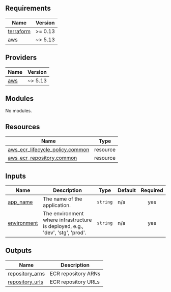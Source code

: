 <!-- BEGIN_TF_DOCS -->
## Requirements

| Name | Version |
|------|---------|
| <a name="requirement_terraform"></a> [terraform](#requirement\_terraform) | >= 0.13 |
| <a name="requirement_aws"></a> [aws](#requirement\_aws) | ~> 5.13 |

## Providers

| Name | Version |
|------|---------|
| <a name="provider_aws"></a> [aws](#provider\_aws) | ~> 5.13 |

## Modules

No modules.

## Resources

| Name | Type |
|------|------|
| [aws_ecr_lifecycle_policy.common](https://registry.terraform.io/providers/hashicorp/aws/latest/docs/resources/ecr_lifecycle_policy) | resource |
| [aws_ecr_repository.common](https://registry.terraform.io/providers/hashicorp/aws/latest/docs/resources/ecr_repository) | resource |

## Inputs

| Name | Description | Type | Default | Required |
|------|-------------|------|---------|:--------:|
| <a name="input_app_name"></a> [app\_name](#input\_app\_name) | The name of the application. | `string` | n/a | yes |
| <a name="input_environment"></a> [environment](#input\_environment) | The environment where infrastructure is deployed, e.g., 'dev', 'stg', 'prod'. | `string` | n/a | yes |

## Outputs

| Name | Description |
|------|-------------|
| <a name="output_repository_arns"></a> [repository\_arns](#output\_repository\_arns) | ECR repository ARNs |
| <a name="output_repository_urls"></a> [repository\_urls](#output\_repository\_urls) | ECR repository URLs |
<!-- END_TF_DOCS -->